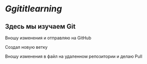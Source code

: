 # *Ggititlearning*

## Здесь мы изучаем Git

Вношу изменения и отправляю на GitHub

Создал новую ветку

Вношу изменения в файл на удаленном репозитории и делаю Pull
